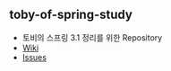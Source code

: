 
## toby-of-spring-study
- 토비의 스프링 3.1 정리를 위한 Repository
- [Wiki](https://github.com/ksw6169/toby-of-spring-study/wiki)
- [Issues](https://github.com/ksw6169/toby-of-spring-study/issues)
